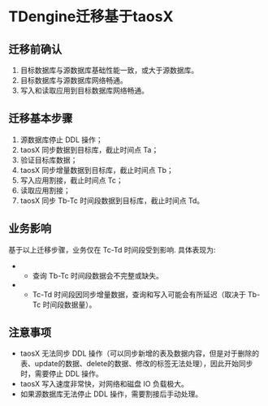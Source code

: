 # TDengine迁移基于taosX

## 迁移前确认
1. 目标数据库与源数据库基础性能一致，或大于源数据库。
2. 目标数据库与源数据库网络畅通。
3. 写入和读取应用到目标数据库网络畅通。

## 迁移基本步骤
1. 源数据库停止 DDL 操作；
2. taosX 同步数据到目标库，截止时间点 Ta；
3. 验证目标库数据；
4. taosX 同步增量数据到目标库，截止时间点 Tb；
5. 写入应用割接，截止时间点 Tc；
6. 读取应用割接；
7. taosX 同步 Tb-Tc 时间段数据到目标库，截止时间点 Td。

## 业务影响
基于以上迁移步骤，业务仅在 Tc-Td 时间段受到影响.
具体表现为: 
-    - 查询 Tb-Tc 时间段数据会不完整或缺失。
-    - Tc-Td 时间段因同步增量数据，查询和写入可能会有所延迟（取决于 Tb-Tc 时间段数据量）。

## 注意事项
- taosX 无法同步 DDL 操作（可以同步新增的表及数据内容，但是对于删除的表、update的数据、delete的数据、修改的标签无法处理），因此开始同步时，需要停止 DDL 操作。
- taosX 写入速度非常快，对网络和磁盘 IO 负载极大。
- 如果源数据库无法停止 DDL 操作，需要割接后手动处理。